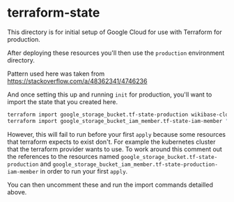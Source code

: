 # terraform-state

This directory is for initial setup of Google Cloud for use with Terraform for production.

After deploying these resources you'll then use the `production` environment directory.

Pattern used here was taken from https://stackoverflow.com/a/48362341/4746236

And once setting this up and running `init` for production, you'll want to import the state that you created here.

```sh
terraform import google_storage_bucket.tf-state-production wikibase-cloud-tf-state-production
terraform import google_storage_bucket_iam_member.tf-state-iam-member "wikibase-cloud-tf-state-production roles/storage.objectAdmin user:adam.shorland@wikimedia.de"
```

However, this will fail to run before your first `apply` because some resources that terraform expects to exist don't. For example the kubernetes cluster
that the terraform provider wants to use. To work around this comment out the references to the resources named `google_storage_bucket.tf-state-production` and `google_storage_bucket_iam_member.tf-state-production-iam-member` in order to run your first `apply`.

You can then uncomment these and run the import commands detailled above.
